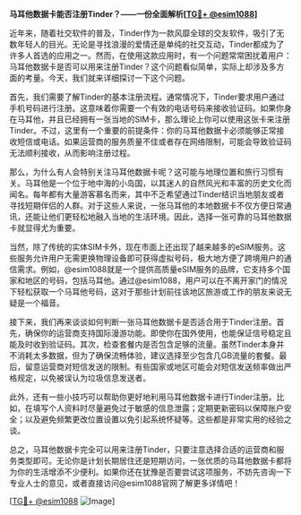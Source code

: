 **马耳他数据卡能否注册Tinder？——一份全面解析[[TG💪+ @esim1088](https://t.me/s/esim1088)]**

近年来，随着社交软件的普及，Tinder作为一款风靡全球的交友软件，吸引了无数年轻人的目光。无论是寻找浪漫的爱情还是单纯的社交互动，Tinder都成为了许多人首选的应用之一。然而，在使用这款应用时，有一个问题常常困扰着用户：马耳他数据卡是否可以用来注册Tinder？这个问题看似简单，实际上却涉及多方面的考量。今天，我们就来详细探讨一下这个问题。

首先，我们需要了解Tinder的基本注册流程。通常情况下，Tinder要求用户通过手机号码进行注册。这意味着你需要一个有效的电话号码来接收验证码。如果你身在马耳他，并且已经拥有一张当地的SIM卡，那么理论上你可以使用这张卡来注册Tinder。不过，这里有一个重要的前提条件：你的马耳他数据卡必须能够正常接收短信或电话。如果运营商的服务质量不佳或者存在网络限制，可能会导致验证码无法顺利接收，从而影响注册过程。

那么，为什么有人会特别关注马耳他数据卡呢？这可能与地理位置和旅行习惯有关。马耳他是一个位于地中海的小岛国，以其迷人的自然风光和丰富的历史文化而闻名。每年都有大量游客慕名而来，其中不乏希望通过Tinder结识当地朋友或者寻找短期伴侣的人群。对于这些人来说，一张马耳他的本地数据卡不仅方便日常通讯，还能让他们更轻松地融入当地的生活环境。因此，选择一张可靠的马耳他数据卡就显得尤为重要。

当然，除了传统的实体SIM卡外，现在市面上还出现了越来越多的eSIM服务。这些服务允许用户无需更换物理设备即可获得虚拟号码，极大地方便了跨境用户的通信需求。例如，@esim1088就是一个提供高质量eSIM服务的品牌，它支持多个国家和地区的号码，包括马耳他。通过@esim1088，用户可以在不离开家门的情况下轻松获取一个马耳他号码，这对于那些计划前往该地区旅游或工作的朋友来说无疑是一个福音。

接下来，我们再来谈谈如何判断一张马耳他数据卡是否适合用于Tinder注册。首先，确保你的运营商支持国际漫游功能。即使你在国外使用，也能保证信号稳定且能及时收到验证码。其次，检查套餐内是否包含足够的流量。虽然Tinder本身并不消耗太多数据，但为了确保流畅体验，建议选择至少包含几GB流量的套餐。最后，留意运营商对短信发送的限制。有些国家或地区可能会对短信发送频率做出严格规定，以免被误认为垃圾信息发送者。

此外，还有一些小技巧可以帮助你更好地利用马耳他数据卡进行Tinder注册。比如，在填写个人资料时尽量避免过于敏感的信息泄露；定期更新密码以保障账户安全；以及避免频繁更改位置设置以免引起系统怀疑等。这些都是非常实用的经验之谈。

总之，马耳他数据卡完全可以用来注册Tinder，只要注意选择合适的运营商和服务类型即可。无论你是计划长期居住还是短期访问，一张优质的马耳他数据卡都将为你的生活增添不少便利。如果你还在犹豫是否要尝试这项服务，不妨先咨询一下专业人士的意见，或者直接访问@esim1088官网了解更多详情吧！

[[TG💪+ @esim1088](https://t.me/s/esim1088) ![Image](https://i.postimg.cc/4NQfJmqS/Snipaste-2025-05-13-00-14-12.png)]